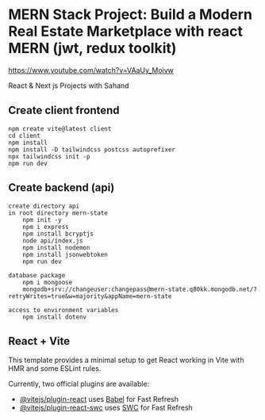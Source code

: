 # MERN Stack Project: Build a Modern Real Estate Marketplace with react MERN (jwt, redux toolkit)

<https://www.youtube.com/watch?v=VAaUy_Moivw>

React & Next js Projects with Sahand

## Create client frontend

    npm create vite@latest client
    cd client
    npm install
    npm install -D tailwindcss postcss autoprefixer
    npx tailwindcss init -p
    npm run dev

## Create backend (api)

    create directory api
    in root directory mern-state
        npm init -y
        npm i express
        npm install bcryptjs
        node api/index.js
        npm install nodemon
        npm install jsonwebtoken
        npm run dev
    
    database package
        npm i mongoose
        mongodb+srv://changeuser:changepass@mern-state.q80kk.mongodb.net/?retryWrites=true&w=majority&appName=mern-state
    
    access to environment variables
        npm install dotenv

## React + Vite

This template provides a minimal setup to get React working in Vite with HMR and some ESLint rules.

Currently, two official plugins are available:

- [@vitejs/plugin-react](https://github.com/vitejs/vite-plugin-react/blob/main/packages/plugin-react/README.md) uses [Babel](https://babeljs.io/) for Fast Refresh
- [@vitejs/plugin-react-swc](https://github.com/vitejs/vite-plugin-react-swc) uses [SWC](https://swc.rs/) for Fast Refresh
